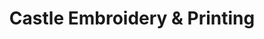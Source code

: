 ---
title: "Castle Embroidery & Printing"
url: /kendal/castle-embroidery-and-printing/
shop: copyshop
---